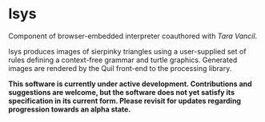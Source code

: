 # lsys

Component of browser-embedded interpreter coauthored with *Tara Vancil*.

lsys produces images of sierpinky triangles using a user-supplied set of rules defining a context-free grammar and turtle graphics. Generated images are rendered by the Quil front-end to the processing library.

**This software is currently under active development. Contributions and suggestions are welcome, but the software does not yet satisfy its specification in its current form. Please revisit for updates regarding progression towards an alpha state.**
